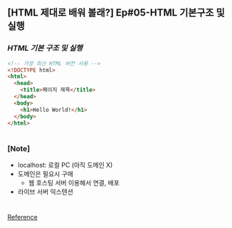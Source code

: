 ## [HTML 제대로 배워 볼래?] Ep#05-HTML 기본구조 및 실행

### _HTML 기본 구조 및 실행_

```html
<!-- 가장 최신 HTML 버전 사용 -->
<!DOCTYPE html>
<html>
  <head>
    <title>페이지 제목</title>
  </head>
  <body>
    <h1>Hello World!</h1>
  </body>
</html>
```

#

### [Note]

- localhost: 로컬 PC (아직 도메인 X)
- 도메인은 필요시 구매
  - 웹 호스팅 서버 이용해서 연결, 배포
- 라이브 서버 익스텐션

#

[Reference](https://www.youtube.com/watch?v=njXMZnbDgJI)

